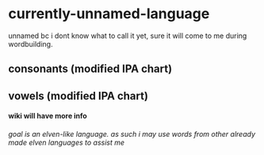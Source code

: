 # currently-unnamed-language
unnamed bc i dont know what to call it yet, sure it will come to me during wordbuilding.

## consonants (modified IPA chart)

## vowels (modified IPA chart)

#### wiki will have more info
###### goal is an elven-like language. as such i may use words from other already made elven languages to assist me 
